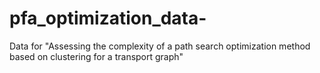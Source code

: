 # pfa_optimization_data-
Data for "Assessing the complexity of a path search optimization method based on clustering for a transport graph"
